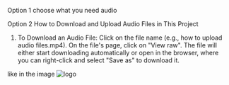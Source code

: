 Option 1 choose what you need audio

Option 2
How to Download and Upload Audio Files in This Project
1. To Download an Audio File:
Click on the file name (e.g., how to upload audio files.mp4).
On the file's page, click on "View raw".
The file will either start downloading automatically or open in the browser, where you can right-click and select "Save as" to download it.

 like in the image 
![logo](https://github.com/Lasithwxn/DP-Education-Projects-2025.01.01/blob/main/project72/Screenshot%20(103).png)
